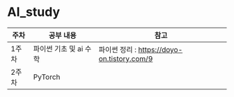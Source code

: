 # AI_study

|주차|공부 내용|참고|
|------|---|---|
|1주차|파이썬 기초 및 ai 수학|파이썬 정리 : https://doyo-on.tistory.com/9|
|2주차|PyTorch||
